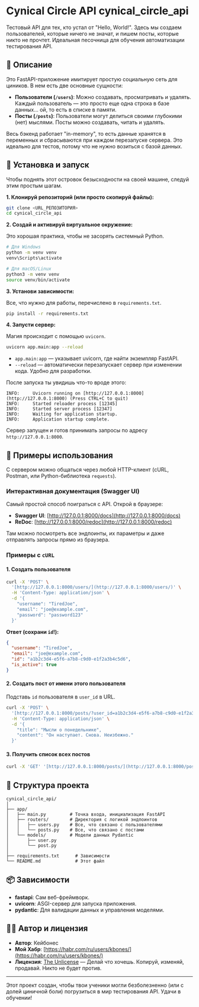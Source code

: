 # Cynical Circle API  cynical_circle_api

Тестовый API для тех, кто устал от "Hello, World!". Здесь мы создаем пользователей, которые ничего не значат, и пишем посты, которые никто не прочтет. Идеальная песочница для обучения автоматизации тестирования API.

## 📜 Описание

Это FastAPI-приложение имитирует простую социальную сеть для циников. В нем есть две основные сущности:

* **Пользователи (`/users`)**: Можно создавать, просматривать и удалять. Каждый пользователь — это просто еще одна строка в базе данных... ой, то есть в списке в памяти.
* **Посты (`/posts`)**: Пользователи могут делиться своими глубокими (нет) мыслями. Посты можно создавать, читать и удалять.

Весь бэкенд работает "in-memory", то есть данные хранятся в переменных и сбрасываются при каждом перезапуске сервера. Это идеально для тестов, потому что не нужно возиться с базой данных.

## 🚀 Установка и запуск

Чтобы поднять этот островок безысходности на своей машине, следуй этим простым шагам.

**1. Клонируй репозиторий (или просто скопируй файлы):**

```bash
git clone <URL_РЕПОЗИТОРИЯ>
cd cynical_circle_api
```

**2. Создай и активируй виртуальное окружение:**

Это хорошая практика, чтобы не засорять системный Python.

```bash
# Для Windows
python -m venv venv
venv\Scripts\activate

# Для macOS/Linux
python3 -m venv venv
source venv/bin/activate
```

**3. Установи зависимости:**

Все, что нужно для работы, перечислено в `requirements.txt`.

```bash
pip install -r requirements.txt
```

**4. Запусти сервер:**

Магия происходит с помощью `uvicorn`.

```bash
uvicorn app.main:app --reload
```

* `app.main:app` — указывает uvicorn, где найти экземпляр FastAPI.
* `--reload` — автоматически перезапускает сервер при изменении кода. Удобно для разработки.

После запуска ты увидишь что-то вроде этого:

```
INFO:     Uvicorn running on [http://127.0.0.1:8000](http://127.0.0.1:8000) (Press CTRL+C to quit)
INFO:     Started reloader process [12345]
INFO:     Started server process [12347]
INFO:     Waiting for application startup.
INFO:     Application startup complete.
```

Сервер запущен и готов принимать запросы по адресу `http://127.0.0.1:8000`.

## 🤖 Примеры использования

С сервером можно общаться через любой HTTP-клиент (cURL, Postman, или Python-библиотека `requests`).

### Интерактивная документация (Swagger UI)

Самый простой способ поиграться с API. Открой в браузере:

* **Swagger UI**: [http://127.0.0.1:8000/docs](http://127.0.0.1:8000/docs)
* **ReDoc**: [http://127.0.0.1:8000/redoc](http://127.0.0.1:8000/redoc)

Там можно посмотреть все эндпоинты, их параметры и даже отправлять запросы прямо из браузера. 

### Примеры с `cURL`

#### 1. Создать пользователя

```bash
curl -X 'POST' \
  '[http://127.0.0.1:8000/users/](http://127.0.0.1:8000/users/)' \
  -H 'Content-Type: application/json' \
  -d '{
    "username": "TiredJoe",
    "email": "joe@example.com",
    "password": "password123"
  }'
```

**Ответ (сохрани `id`!):**

```json
{
  "username": "TiredJoe",
  "email": "joe@example.com",
  "id": "a1b2c3d4-e5f6-a7b8-c9d0-e1f2a3b4c5d6",
  "is_active": true
}
```

#### 2. Создать пост от имени этого пользователя

Подставь `id` пользователя в `user_id` в URL.

```bash
curl -X 'POST' \
  '[http://127.0.0.1:8000/posts/?user_id=a1b2c3d4-e5f6-a7b8-c9d0-e1f2a3b4c5d6](http://127.0.0.1:8000/posts/?user_id=a1b2c3d4-e5f6-a7b8-c9d0-e1f2a3b4c5d6)' \
  -H 'Content-Type: application/json' \
  -d '{
    "title": "Мысли о понедельнике",
    "content": "Он наступает. Снова. Неизбежно."
  }'
```

#### 3. Получить список всех постов

```bash
curl -X 'GET' '[http://127.0.0.1:8000/posts/](http://127.0.0.1:8000/posts/)'
```

## 📂 Структура проекта

```
cynical_circle_api/
│
├── app/
│   ├── main.py         # Точка входа, инициализация FastAPI
│   ├── routers/        # Директория с логикой эндпоинтов
│   │   ├── users.py    # Все, что связано с пользователями
│   │   └── posts.py    # Все, что связано с постами
│   └── models/         # Модели данных Pydantic
│       ├── user.py
│       └── post.py
│
├── requirements.txt      # Зависимости
└── README.md             # Этот файл
```

## 📦 Зависимости

* **fastapi**: Сам веб-фреймворк.
* **uvicorn**: ASGI-сервер для запуска приложения.
* **pydantic**: Для валидации данных и управления моделями.

## 👨‍💻 Автор и лицензия

* **Автор**: Кейбонес 
* **Мой Хабр**: [https://habr.com/ru/users/kbones/](https://habr.com/ru/users/kbones/)
* **Лицензия**: [The Unlicense](https://choosealicense.com/licenses/unlicense/) — Делай что хочешь. Копируй, изменяй, продавай. Никто не будет против.

---
Этот проект создан, чтобы твои ученики могли безболезненно (или с долей циничной боли) погрузиться в мир тестирования API. Удачи в обучении!